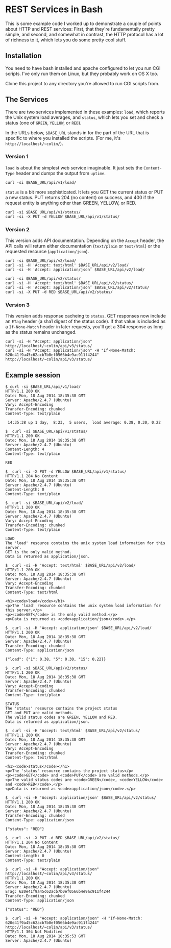 # REST Services in Bash

This is some example code I worked up to demonstrate a couple of points about HTTP and REST services: First, that they're fundamentally pretty simple, and second, and somewhat in contrast, the HTTP protocol has a lot of richness to it, which lets you do some pretty cool stuff.

## Installation

You need to have bash installed and apache configured to let you run CGI scripts. I've only run them on Linux, but they probably work on OS X too.

Clone this project to any directory you're allowed to run CGI scripts from.

## The Services

There are two services implemented in these examples: `load`, which reports the Unix system load averages, and `status`, which lets you set and check a status (one of `GREEN`, `YELLOW`, or `RED`).

In the URLs below, `$BASE_URL` stands in for the part of the URL that is specific to where you installed the scripts. (For me, it's `http://localhost/~colin/`).

### Version 1

`load` is about the simplest web service imaginable. It just sets the `Content-Type` header and dumps the output from `uptime`.

```
curl -si $BASE_URL/api/v1/load/
```

`status` is a bit more sophisticated. It lets you GET the current status or PUT a new status. PUT returns 204 (no content) on success, and 400 if the request entity is anything other than GREEN, YELLOW, or RED.

```
curl -si $BASE_URL/api/v1/status/
curl -si -X PUT -d YELLOW $BASE_URL/api/v1/status/
```

### Version 2

This version adds API documentation. Depending on the `Accept` header, the API calls will return either documentation (`text/plain` or `text/html`) or the requested resource (`application/json`).

```
curl -si $BASE_URL/api/v2/load/
curl -si -H 'Accept: text/html' $BASE_URL/api/v2/load/
curl -si -H 'Accept: application/json' $BASE_URL/api/v2/load/
```
```
curl -si $BASE_URL/api/v2/status/
curl -si -H 'Accept: text/html' $BASE_URL/api/v2/status/
curl -si -H 'Accept: application/json' $BASE_URL/api/v2/status/
curl -si -X PUT -d RED $BASE_URL/api/v2/status/
```

### Version 3

This version adds response cacheing to `status`. GET responses now include an `ETag` header (a sha1 digest of the status code). If that value is included as a `If-None-Match` header in later requests, you'll get a 304 response as long as the status remains unchanged.

```
curl -si -H "Accept: application/json" http://localhost/~colin/api/v3/status/
curl -si -H "Accept: application/json" -H "If-None-Match: 620e41f9a45c62acb7b0ef0566b4e9ac911f4244" http://localhost/~colin/api/v3/status/
```

## Example session

```
$ curl -si $BASE_URL/api/v1/load/
HTTP/1.1 200 OK
Date: Mon, 18 Aug 2014 18:35:38 GMT
Server: Apache/2.4.7 (Ubuntu)
Vary: Accept-Encoding
Transfer-Encoding: chunked
Content-Type: text/plain

 14:35:38 up 1 day,  8:23,  5 users,  load average: 0.38, 0.30, 0.22
```
```
$  curl -si $BASE_URL/api/v1/status/
HTTP/1.1 200 OK
Date: Mon, 18 Aug 2014 18:35:38 GMT
Server: Apache/2.4.7 (Ubuntu)
Content-Length: 4
Content-Type: text/plain

RED
```
```
$  curl -si -X PUT -d YELLOW $BASE_URL/api/v1/status/
HTTP/1.1 204 No Content
Date: Mon, 18 Aug 2014 18:35:38 GMT
Server: Apache/2.4.7 (Ubuntu)
Content-Length: 0
Content-Type: text/plain

```
```
$  curl -si $BASE_URL/api/v2/load/
HTTP/1.1 200 OK
Date: Mon, 18 Aug 2014 18:35:38 GMT
Server: Apache/2.4.7 (Ubuntu)
Vary: Accept-Encoding
Transfer-Encoding: chunked
Content-Type: text/plain

LOAD
The 'load' resource contains the unix system load information for this server.
GET is the only valid method.
Data is returned as application/json.
```
```
$  curl -si -H 'Accept: text/html' $BASE_URL/api/v2/load/
HTTP/1.1 200 OK
Date: Mon, 18 Aug 2014 18:35:38 GMT
Server: Apache/2.4.7 (Ubuntu)
Vary: Accept-Encoding
Transfer-Encoding: chunked
Content-Type: text/html

<h1><code>load</code></h1>
<p>The 'load' resource contains the unix system load information for this server.</p>
<p><code>GET</code> is the only valid method.</p>
<p>Data is returned as <code>application/json</code>.</p>
```
```
$  curl -si -H 'Accept: application/json' $BASE_URL/api/v2/load/
HTTP/1.1 200 OK
Date: Mon, 18 Aug 2014 18:35:38 GMT
Server: Apache/2.4.7 (Ubuntu)
Transfer-Encoding: chunked
Content-Type: application/json

{"load": {"1": 0.38, "5": 0.30, "15": 0.22}}
```
```
$  curl -si $BASE_URL/api/v2/status/
HTTP/1.1 200 OK
Date: Mon, 18 Aug 2014 18:35:38 GMT
Server: Apache/2.4.7 (Ubuntu)
Vary: Accept-Encoding
Transfer-Encoding: chunked
Content-Type: text/plain

STATUS
The 'status' resource contains the project status
GET and PUT are valid methods.
The valid status codes are GREEN, YELLOW and RED.
Data is returned as application/json.
```
```
$  curl -si -H 'Accept: text/html' $BASE_URL/api/v2/status/
HTTP/1.1 200 OK
Date: Mon, 18 Aug 2014 18:35:38 GMT
Server: Apache/2.4.7 (Ubuntu)
Vary: Accept-Encoding
Transfer-Encoding: chunked
Content-Type: text/html

<h1><code>status</code></h1>
<p>The 'status' resource contains the project status</p>
<p><code>GET</code> and <code>PUT</code> are valid methods.</p>
<p>The valid status codes are <code>GREEN</code>, <code>YELLOW</code> and <code>RED</code>.</p>
<p>Data is returned as <code>application/json</code>.</p>
```
```
$  curl -si -H 'Accept: application/json' $BASE_URL/api/v2/status/
HTTP/1.1 200 OK
Date: Mon, 18 Aug 2014 18:35:38 GMT
Server: Apache/2.4.7 (Ubuntu)
Transfer-Encoding: chunked
Content-Type: application/json

{"status": "RED"}
```
```
$  curl -si -X PUT -d RED $BASE_URL/api/v2/status/
HTTP/1.1 204 No Content
Date: Mon, 18 Aug 2014 18:35:38 GMT
Server: Apache/2.4.7 (Ubuntu)
Content-Length: 0
Content-Type: text/plain

```
```
$  curl -si -H "Accept: application/json" http://localhost/~colin/api/v3/status/
HTTP/1.1 200 OK
Date: Mon, 18 Aug 2014 18:35:38 GMT
Server: Apache/2.4.7 (Ubuntu)
ETag: 620e41f9a45c62acb7b0ef0566b4e9ac911f4244
Transfer-Encoding: chunked
Content-Type: application/json

{"status": "RED"}
```
```
$  curl -si -H "Accept: application/json" -H "If-None-Match: 620e41f9a45c62acb7b0ef0566b4e9ac911f4244" http://localhost/~colin/api/v3/status/
HTTP/1.1 304 Not Modified
Date: Mon, 18 Aug 2014 18:35:53 GMT
Server: Apache/2.4.7 (Ubuntu)

```

